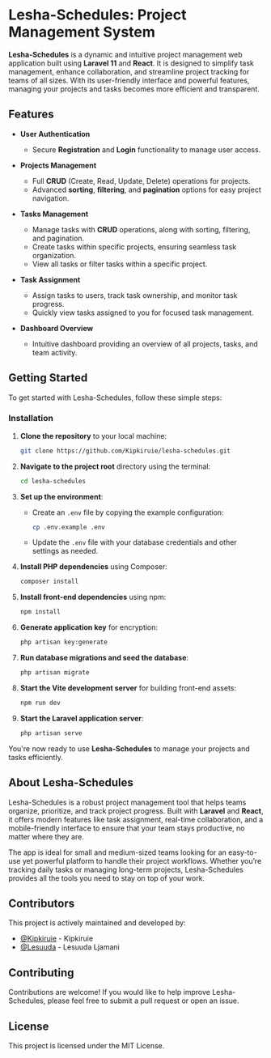 
# **Lesha-Schedules: Project Management System**

**Lesha-Schedules** is a dynamic and intuitive project management web application built using **Laravel 11** and **React**. It is designed to simplify task management, enhance collaboration, and streamline project tracking for teams of all sizes. With its user-friendly interface and powerful features, managing your projects and tasks becomes more efficient and transparent.

## **Features**

- **User Authentication**
  - Secure **Registration** and **Login** functionality to manage user access.
  
- **Projects Management**
  - Full **CRUD** (Create, Read, Update, Delete) operations for projects.
  - Advanced **sorting**, **filtering**, and **pagination** options for easy project navigation.
  
- **Tasks Management**
  - Manage tasks with **CRUD** operations, along with sorting, filtering, and pagination.
  - Create tasks within specific projects, ensuring seamless task organization.
  - View all tasks or filter tasks within a specific project.
  
- **Task Assignment**
  - Assign tasks to users, track task ownership, and monitor task progress.
  - Quickly view tasks assigned to you for focused task management.

- **Dashboard Overview**
  - Intuitive dashboard providing an overview of all projects, tasks, and team activity.

## **Getting Started**

To get started with Lesha-Schedules, follow these simple steps:

### **Installation**

1. **Clone the repository** to your local machine:
   ```bash
   git clone https://github.com/Kipkiruie/lesha-schedules.git
   ```

2. **Navigate to the project root** directory using the terminal:
   ```bash
   cd lesha-schedules
   ```

3. **Set up the environment**:
   - Create an `.env` file by copying the example configuration:
     ```bash
     cp .env.example .env
     ```
   - Update the `.env` file with your database credentials and other settings as needed.

4. **Install PHP dependencies** using Composer:
   ```bash
   composer install
   ```

5. **Install front-end dependencies** using npm:
   ```bash
   npm install
   ```

6. **Generate application key** for encryption:
   ```bash
   php artisan key:generate
   ```

7. **Run database migrations and seed the database**:
   ```bash
   php artisan migrate
   ```

8. **Start the Vite development server** for building front-end assets:
   ```bash
   npm run dev
   ```

9. **Start the Laravel application server**:
   ```bash
   php artisan serve
   ```

You're now ready to use **Lesha-Schedules** to manage your projects and tasks efficiently.

## **About Lesha-Schedules**

Lesha-Schedules is a robust project management tool that helps teams organize, prioritize, and track project progress. Built with **Laravel** and **React**, it offers modern features like task assignment, real-time collaboration, and a mobile-friendly interface to ensure that your team stays productive, no matter where they are.

The app is ideal for small and medium-sized teams looking for an easy-to-use yet powerful platform to handle their project workflows. Whether you’re tracking daily tasks or managing long-term projects, Lesha-Schedules provides all the tools you need to stay on top of your work.

## **Contributors**

This project is actively maintained and developed by:

- [@Kipkiruie](https://github.com/Kipkiruie) - Kipkiruie
- [@Lesuuda](https://github.com/Lesuuda) - Lesuuda Ljamani

## **Contributing**

Contributions are welcome! If you would like to help improve Lesha-Schedules, please feel free to submit a pull request or open an issue.


## **License**

This project is licensed under the MIT License.
